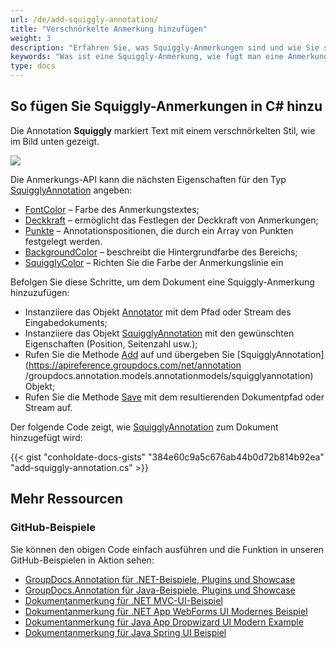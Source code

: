 ```yaml
---
url: /de/add-squiggly-annotation/
title: "Verschnörkelte Anmerkung hinzufügen"
weight: 3
description: "Erfahren Sie, was Squiggly-Anmerkungen sind und wie Sie sie mithilfe der GroupDocs.Annotation-API, die Teil von Conholdate.Total für .NET ist, programmgesteuert zu einem Dokument hinzufügen."
keywords: "Was ist eine Squiggly-Anmerkung, wie fügt man eine Anmerkung hinzu, fügt eine Squiggly-Anmerkung hinzu"
type: docs
---
```


## So fügen Sie Squiggly-Anmerkungen in C# hinzu
Die Annotation **Squiggly** markiert Text mit einem verschnörkelten Stil, wie im Bild unten gezeigt.

![](https://docs.groupdocs.com/annotation/net/images/add-squiggly-annotation.png)

Die Anmerkungs-API kann die nächsten Eigenschaften für den Typ [SquigglyAnnotation](https://apireference.groupdocs.com/net/annotation/groupdocs.annotation.models.annotationmodels/squigglyannotation) angeben:

* [FontColor](https://apireference.groupdocs.com/annotation/net/groupdocs.annotation.models.annotationmodels/squigglyannotation/properties/fontcolor) – Farbe des Anmerkungstextes;
* [Deckkraft](https://apireference.groupdocs.com/annotation/net/groupdocs.annotation.models.annotationmodels/squigglyannotation/properties/opacity) – ermöglicht das Festlegen der Deckkraft von Anmerkungen;
* [Punkte](https://apireference.groupdocs.com/annotation/net/groupdocs.annotation.models.annotationmodels/squigglyannotation/properties/points) – Annotationspositionen, die durch ein Array von Punkten festgelegt werden.
* [BackgroundColor](https://apireference.groupdocs.com/annotation/net/groupdocs.annotation.models.annotationmodels/textfieldannotation/properties/backgroundcolor) – beschreibt die Hintergrundfarbe des Bereichs;
* [SquigglyColor](https://apireference.groupdocs.com/annotation/net/groupdocs.annotation.models.annotationmodels/squigglyannotation/properties/squigglycolor) – Richten Sie die Farbe der Anmerkungslinie ein

Befolgen Sie diese Schritte, um dem Dokument eine Squiggly-Anmerkung hinzuzufügen:

* Instanziiere das Objekt [Annotator](https://apireference.groupdocs.com/net/annotation/groupdocs.annotation/annotator) mit dem Pfad oder Stream des Eingabedokuments;
* Instanziiere das Objekt [SquigglyAnnotation](https://apireference.groupdocs.com/net/annotation/groupdocs.annotation.models.annotationmodels/squigglyannotation) mit den gewünschten Eigenschaften (Position, Seitenzahl usw.);
* Rufen Sie die Methode [Add](https://apireference.groupdocs.com/net/annotation/groupdocs.annotation/annotator/methods/add) auf und übergeben Sie [SquigglyAnnotation](https://apireference.groupdocs.com/net/annotation /groupdocs.annotation.models.annotationmodels/squigglyannotation) Objekt;
* Rufen Sie die Methode [Save](https://apireference.groupdocs.com/net/annotation/groupdocs.annotation/annotator/methods/save/index) mit dem resultierenden Dokumentpfad oder Stream auf.

Der folgende Code zeigt, wie [SquigglyAnnotation](https://apireference.groupdocs.com/net/annotation/groupdocs.annotation.models.annotationmodels/squigglyannotation) zum Dokument hinzugefügt wird:

{{< gist "conholdate-docs-gists" "384e60c9a5c676ab44b0d72b814b92ea" "add-squiggly-annotation.cs" >}}
    



## Mehr Ressourcen
### GitHub-Beispiele
Sie können den obigen Code einfach ausführen und die Funktion in unseren GitHub-Beispielen in Aktion sehen:

* [GroupDocs.Annotation für .NET-Beispiele, Plugins und Showcase](https://github.com/groupdocs-annotation/GroupDocs.Annotation-for-.NET)
* [GroupDocs.Annotation für Java-Beispiele, Plugins und Showcase](https://github.com/groupdocs-annotation/GroupDocs.Annotation-for-Java)
* [Dokumentanmerkung für .NET MVC-UI-Beispiel](https://github.com/groupdocs-annotation/GroupDocs.Annotation-for-.NET-MVC)
* [Dokumentanmerkung für .NET App WebForms UI Modernes Beispiel](https://github.com/groupdocs-annotation/GroupDocs.Annotation-for-.NET-WebForms)
* [Dokumentanmerkung für Java App Dropwizard UI Modern Example](https://github.com/groupdocs-annotation/GroupDocs.Annotation-for-Java-Dropwizard)
* [Dokumentanmerkung für Java Spring UI Beispiel](https://github.com/groupdocs-annotation/GroupDocs.Annotation-for-Java-Spring)
    





